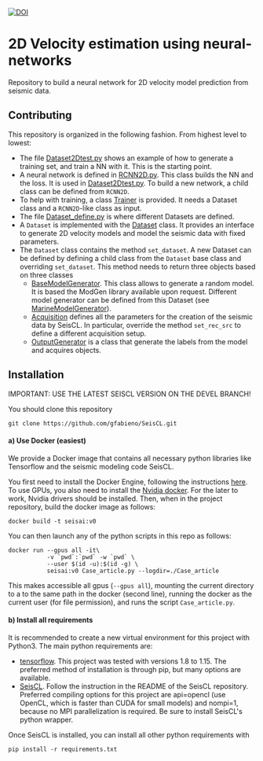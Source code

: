 [![DOI](https://zenodo.org/badge/DOI/10.5281/zenodo.3492115.svg)](https://doi.org/10.5281/zenodo.3492115)

# 2D Velocity estimation using neural-networks

Repository to build a neural network for 2D velocity model prediction from
seismic data.

## Contributing

This repository is organized in the following fashion. From highest level to
lowest:

*   The file [Dataset2Dtest.py](main.py) shows an example of how to generate
a training set, and train a NN with it. This is the starting point.
*   A neural network is defined in [RCNN2D.py](vrmslearn/RCNN2D.py).
This class builds the NN and the loss. It is used in [Dataset2Dtest.py](main.py).
To build a new network, a child class can be defined from `RCNN2D`.
*   To help with training, a class [Trainer](vrmslearn/Trainer.py) is provided.
It needs a Dataset class and a `RCNN2D`-like class as input.
*   The file [Dataset_define.py](Dataset_define.py) is where different Datasets are
defined.
*  A `Dataset` is implemented with the [Dataset](vrmslearn/Dataset.py) class. It provides an
interface to generate 2D velocity models and model the seismic data with
fixed parameters.
*   The `Dataset` class contains the method `set_dataset`. A new Dataset can be defined 
by defining a child class from the `Dataset` base class and overriding `set_dataset`.
This method needs to return three objects based on three classes
    *  [BaseModelGenerator](vrmslearn/BaseModelGenerator.py). This class allows
    to generate a random model. It is based the ModGen library available upon
    request. Different model generator can be defined from this Dataset (see 
    [MarineModelGenerator](vrmslearn/BaseModelGenerator.py)).
    *   [Acquisition](vrmslearn/SeismicGenerator.py) defines all the parameters 
    for the creation of the seismic data by SeisCL. In particular, override the 
    method `set_rec_src` to define a different acquisition setup.
    * [OutputGenerator](vrmslearn/GraphIO.py) is a class that generate the
    labels from the model and acquires objects. 


## Installation

IMPORTANT: USE THE LATEST SEISCL VERSION ON THE DEVEL BRANCH!


You should clone this repository

    git clone https://github.com/gfabieno/SeisCL.git

#### a) Use Docker (easiest)

We provide a Docker image that contains all necessary python libraries like Tensorflow
and the seismic modeling code SeisCL.

You first need to install the Docker Engine, following the instructions [here](https://docs.docker.com/install/).
To use GPUs, you also need to install the [Nvidia docker](https://github.com/NVIDIA/nvidia-docker).
For the later to work, Nvidia drivers should be installed.
Then, when in the project repository, build the docker image as follows:

    docker build -t seisai:v0

You can then launch any of the python scripts in this repo as follows:

    docker run --gpus all -it\
               -v `pwd`:`pwd` -w `pwd` \
               --user $(id -u):$(id -g) \
               seisai:v0 Case_article.py --logdir=./Case_article

This makes accessible all gpus (`--gpus all`), mounting the current directory to a
to the same path in the docker (second line), running the docker as the current user
(for file permission), and runs the script `Case_article.py`.

#### b) Install all requirements

It is recommended to create a new virtual environment for this project with Python3.
The main python requirements are:
*   [tensorflow](https://www.tensorflow.org). This project was tested with versions 1.8 to 1.15.
The preferred method of installation is through pip, but many options are available.
*  [SeisCL](https://github.com/gfabieno/SeisCL). Follow the instruction in the README of
the SeisCL repository. Preferred compiling options for this project are api=opencl (use
OpenCL, which is faster than CUDA for small models) and nompi=1, because no MPI parallelization is required.
Be sure to install SeisCL's python wrapper.

Once SeisCL is installed, you can install all other python requirements with

    pip install -r requirements.txt
